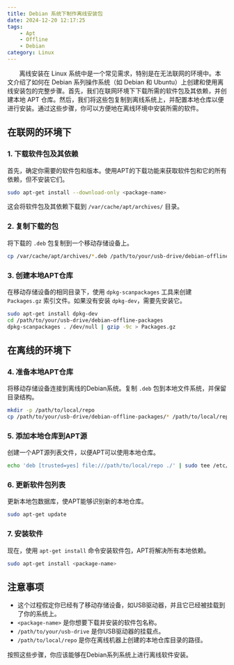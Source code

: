 ```yaml
---
title: Debian 系统下制作离线安装包
date: 2024-12-20 12:17:25
tags:
    - Apt
    - Offline
    - Debian
category: Linux
---
```


&nbsp;&nbsp;&nbsp;&nbsp;&nbsp;&nbsp;&nbsp;离线安装在 Linux 系统中是一个常见需求，特别是在无法联网的环境中。本文介绍了如何在 Debian 系列操作系统（如 Debian 和 Ubuntu）上创建和使用离线安装包的完整步骤。首先，我们在联网环境下下载所需的软件包及其依赖，并创建本地 APT 仓库。然后，我们将这些包复制到离线系统上，并配置本地仓库以便进行安装。通过这些步骤，你可以方便地在离线环境中安装所需的软件。

<!-- more -->

## 在联网的环境下

### 1. 下载软件包及其依赖

首先，确定你需要的软件包和版本。使用APT的下载功能来获取软件包和它的所有依赖，但不安装它们。

```bash
sudo apt-get install --download-only <package-name>
```

这会将软件包及其依赖下载到 `/var/cache/apt/archives/` 目录。

### 2. 复制下载的包

将下载的 `.deb` 包复制到一个移动存储设备上。

```bash
cp /var/cache/apt/archives/*.deb /path/to/your/usb-drive/debian-offline-packages
```


### 3. 创建本地APT仓库

在移动存储设备的相同目录下，使用 `dpkg-scanpackages` 工具来创建 `Packages.gz` 索引文件。如果没有安装 `dpkg-dev`，需要先安装它。

```bash
sudo apt-get install dpkg-dev
cd /path/to/your/usb-drive/debian-offline-packages
dpkg-scanpackages . /dev/null | gzip -9c > Packages.gz
```

## 在离线的环境下

### 4. 准备本地APT仓库

将移动存储设备连接到离线的Debian系统。复制 `.deb` 包到本地文件系统，并保留目录结构。

```bash
mkdir -p /path/to/local/repo
cp /path/to/your/usb-drive/debian-offline-packages/* /path/to/local/repo
```

### 5. 添加本地仓库到APT源

创建一个APT源列表文件，以便APT可以使用本地仓库。

```bash
echo 'deb [trusted=yes] file:///path/to/local/repo ./' | sudo tee /etc/apt/sources.list.d/local-offline-repo.list
```

### 6. 更新软件包列表

更新本地包数据库，使APT能够识别新的本地仓库。

```bash
sudo apt-get update
```

### 7. 安装软件

现在，使用 `apt-get install` 命令安装软件包，APT将解决所有本地依赖。

```bash
sudo apt-get install <package-name>
```

## 注意事项

- 这个过程假定你已经有了移动存储设备，如USB驱动器，并且它已经被挂载到了你的系统上。
- `<package-name>` 是你想要下载并安装的软件包名称。
- `/path/to/your/usb-drive` 是你USB驱动器的挂载点。
- `/path/to/local/repo` 是你在离线机器上创建的本地仓库目录的路径。

按照这些步骤，你应该能够在Debian系列系统上进行离线软件安装。



